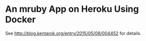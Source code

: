 # An mruby App on Heroku Using Docker

See http://blog.kentarok.org/entry/2015/05/08/004452 for details.
